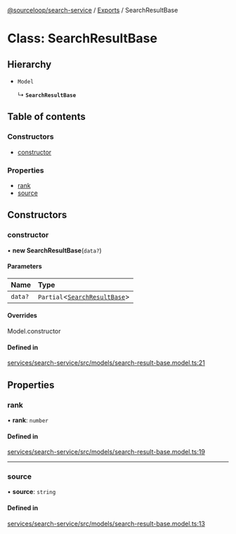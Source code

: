 [@sourceloop/search-service](../README.md) / [Exports](../modules.md) / SearchResultBase

# Class: SearchResultBase

## Hierarchy

- `Model`

  ↳ **`SearchResultBase`**

## Table of contents

### Constructors

- [constructor](SearchResultBase.md#constructor)

### Properties

- [rank](SearchResultBase.md#rank)
- [source](SearchResultBase.md#source)

## Constructors

### constructor

• **new SearchResultBase**(`data?`)

#### Parameters

| Name | Type |
| :------ | :------ |
| `data?` | `Partial`<[`SearchResultBase`](SearchResultBase.md)\> |

#### Overrides

Model.constructor

#### Defined in

[services/search-service/src/models/search-result-base.model.ts:21](https://github.com/sourcefuse/loopback4-microservice-catalog/blob/089fc2dc0/services/search-service/src/models/search-result-base.model.ts#L21)

## Properties

### rank

• **rank**: `number`

#### Defined in

[services/search-service/src/models/search-result-base.model.ts:19](https://github.com/sourcefuse/loopback4-microservice-catalog/blob/089fc2dc0/services/search-service/src/models/search-result-base.model.ts#L19)

___

### source

• **source**: `string`

#### Defined in

[services/search-service/src/models/search-result-base.model.ts:13](https://github.com/sourcefuse/loopback4-microservice-catalog/blob/089fc2dc0/services/search-service/src/models/search-result-base.model.ts#L13)

